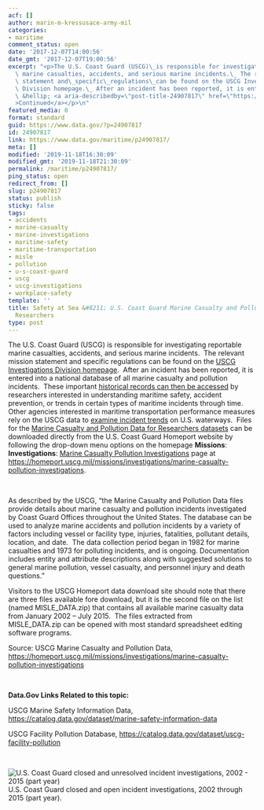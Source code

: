 ```yaml
---
acf: []
author: marin-m-kressusace-army-mil
categories:
- maritime
comment_status: open
date: '2017-12-07T14:00:56'
date_gmt: '2017-12-07T19:00:56'
excerpt: "<p>The U.S. Coast Guard (USCG)\_is responsible for investigating reportable\
  \ marine casualties, accidents, and serious marine incidents.\_ The relevant mission\
  \ statement and\_specific\_regulations\_can be found on the USCG Investigations\
  \ Division homepage.\_ After an incident has been reported, it is entered into a\
  \ &hellip; <a aria-describedby=\"post-title-24907817\" href=\"https://www.data.gov/maritime/p24907817/\"\
  >Continued</a></p>\n"
featured_media: 0
format: standard
guid: https://www.data.gov/?p=24907817
id: 24907817
link: https://www.data.gov/maritime/p24907817/
meta: []
modified: '2019-11-18T16:30:09'
modified_gmt: '2019-11-18T21:30:09'
permalink: /maritime/p24907817/
ping_status: open
redirect_from: []
slug: p24907817
status: publish
sticky: false
tags:
- accidents
- marine-casualty
- marine-investigations
- maritime-safety
- maritime-transportation
- misle
- pollution
- u-s-coast-guard
- uscg
- uscg-investigations
- workplace-safety
template: ''
title: Safety at Sea &#8211; U.S. Coast Guard Marine Casualty and Pollution Data for
  Researchers
type: post
---
```

The U.S. Coast Guard (USCG) is responsible for investigating reportable marine casualties, accidents, and serious marine incidents.  The relevant mission statement and specific regulations can be found on the [USCG Investigations Division homepage](https://homeport.uscg.mil/Lists/Content/DispForm.aspx?ID=2602).  After an incident has been reported, it is entered into a national database of all marine casualty and pollution incidents.  These important [historical records can then be accessed](https://homeport.uscg.mil/missions/investigations/marine-casualty-pollution-investigations) by researchers interested in understanding maritime safety, accident prevention, or trends in certain types of maritime incidents through time.  Other agencies interested in maritime transportation performance measures rely on the USCG data to [examine incident trends](http://navigation.usace.army.mil/MTS/Performance/Safety) on U.S. waterways.  Files for the [Marine Casualty and Pollution Data for Researchers datasets](https://homeport.uscg.mil/Lists/Content/DispForm.aspx?&ID=211&Source=https://homeport.uscg.mil/missions/investigations/marine-casualty-pollution-investigations) can be downloaded directly from the U.S. Coast Guard Homeport website by following the drop-down menu options on the homepage **Missions**: **Investigations**: [Marine Casualty Pollution Investigations](https://homeport.uscg.mil/missions/investigations/marine-casualty-pollution-investigations) page at https://homeport.uscg.mil/missions/investigations/marine-casualty-pollution-investigations.


 


As described by the USCG, “the Marine Casualty and Pollution Data files provide details about marine casualty and pollution incidents investigated by Coast Guard Offices throughout the United States. The database can be used to analyze marine accidents and pollution incidents by a variety of factors including vessel or facility type, injuries, fatalities, pollutant details, location, and date.  The data collection period began in 1982 for marine casualties and 1973 for polluting incidents, and is ongoing. Documentation includes entity and attribute descriptions along with suggested solutions to general marine pollution, vessel casualty, and personnel injury and death questions.”


Visitors to the USCG Homeport data download site should note that there are three files available fore download, but it is the second file on the list (named MISLE\_DATA.zip) that contains all available marine casualty data from January 2002 – July 2015.  The files extracted from MISLE\_DATA.zip can be opened with most standard spreadsheet editing software programs.


Source: USCG Marine Casualty and Pollution Data, https://homeport.uscg.mil/missions/investigations/marine-casualty-pollution-investigations


 


**Data.Gov Links Related to this topic:**


USCG Marine Safety Information Data, https://catalog.data.gov/dataset/marine-safety-information-data


USCG Facility Pollution Database, https://catalog.data.gov/dataset/uscg-facility-pollution


 


![U.S. Coast Guard closed and unresolved incident investigations, 2002 - 2015 (part year)](https://bsp-ocsit-prod-east-appdata.s3.us-east-1.amazonaws.com/datagov/wordpress/2017/11/USCG-incidents-investigations.jpg)U.S. Coast Guard closed and open incident investigations, 2002 through 2015 (part year).
 


 


